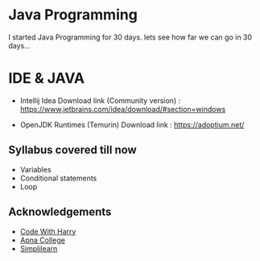 
# Java Programming

I started Java Programming for 30 days. lets see how far we can go in 30 days...

# IDE & JAVA
- Intellij Idea 
Download link (Community version) : https://www.jetbrains.com/idea/download/#section=windows

- OpenJDK Runtimes (Temurin)
Download link : https://adoptium.net/


## Syllabus covered till now 
- Variables 
- Conditional statements 
- Loop 
## Acknowledgements 

 - [Code With Harry](https://www.youtube.com/playlist?list=PLu0W_9lII9agS67Uits0UnJyrYiXhDS6q)
 - [Apna College](https://www.youtube.com/playlist?list=PLfqMhTWNBTe3LtFWcvwpqTkUSlB32kJop)
 - [Simplilearn](https://www.youtube.com/watch?v=CFD9EFcNZTQ)



